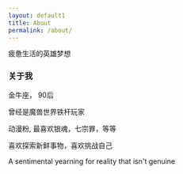 ```yaml
---
layout: default1
title: About
permalink: /about/
---
```


疲惫生活的英雄梦想

### 关于我

金牛座， 90后

曾经是魔兽世界铁杆玩家

动漫粉, 最喜欢银魂，七宗罪，等等

喜欢探索新鲜事物，喜欢挑战自己

A sentimental yearning for reality that isn't genuine

